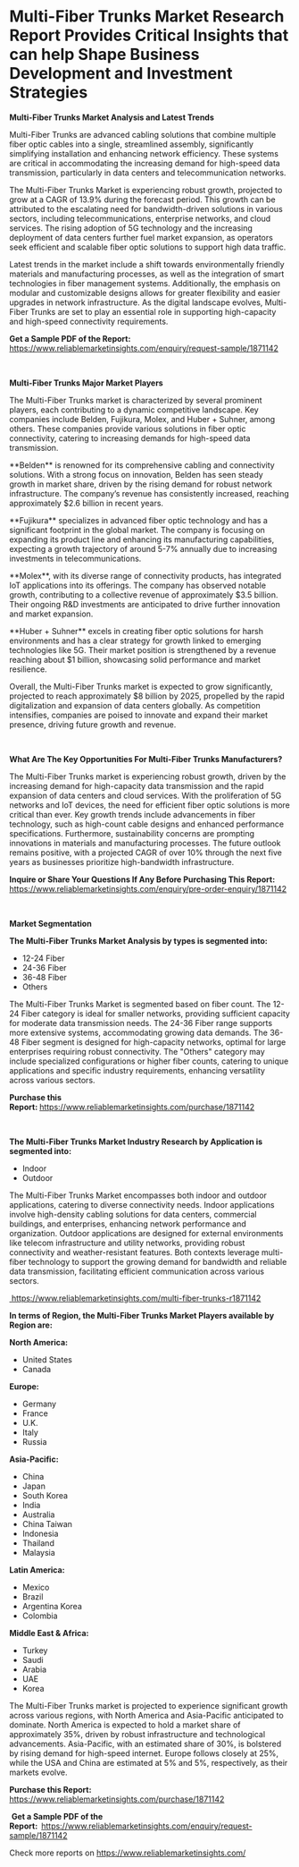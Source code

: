 <p><h1>Multi-Fiber Trunks Market Research Report Provides Critical Insights that can help Shape Business Development and Investment Strategies</h1></p><p><strong>Multi-Fiber Trunks Market Analysis and Latest Trends</strong></p>
<p><p>Multi-Fiber Trunks are advanced cabling solutions that combine multiple fiber optic cables into a single, streamlined assembly, significantly simplifying installation and enhancing network efficiency. These systems are critical in accommodating the increasing demand for high-speed data transmission, particularly in data centers and telecommunication networks.</p><p>The Multi-Fiber Trunks Market is experiencing robust growth, projected to grow at a CAGR of 13.9% during the forecast period. This growth can be attributed to the escalating need for bandwidth-driven solutions in various sectors, including telecommunications, enterprise networks, and cloud services. The rising adoption of 5G technology and the increasing deployment of data centers further fuel market expansion, as operators seek efficient and scalable fiber optic solutions to support high data traffic.</p><p>Latest trends in the market include a shift towards environmentally friendly materials and manufacturing processes, as well as the integration of smart technologies in fiber management systems. Additionally, the emphasis on modular and customizable designs allows for greater flexibility and easier upgrades in network infrastructure. As the digital landscape evolves, Multi-Fiber Trunks are set to play an essential role in supporting high-capacity and high-speed connectivity requirements.</p></p>
<p><strong>Get a Sample PDF of the Report:&nbsp;</strong> <a href="https://www.reliablemarketinsights.com/enquiry/request-sample/1871142?utm_campaign=2389&utm_medium=2&utm_source=Github&utm_content=ia&utm_term=15022025&utm_id=multi-fiber-trunks">https://www.reliablemarketinsights.com/enquiry/request-sample/1871142</a></p>
<p>&nbsp;</p>
<p><strong>Multi-Fiber Trunks Major Market Players</strong></p>
<p><p>The Multi-Fiber Trunks market is characterized by several prominent players, each contributing to a dynamic competitive landscape. Key companies include Belden, Fujikura, Molex, and Huber + Suhner, among others. These companies provide various solutions in fiber optic connectivity, catering to increasing demands for high-speed data transmission.</p><p>**Belden** is renowned for its comprehensive cabling and connectivity solutions. With a strong focus on innovation, Belden has seen steady growth in market share, driven by the rising demand for robust network infrastructure. The company’s revenue has consistently increased, reaching approximately $2.6 billion in recent years.</p><p>**Fujikura** specializes in advanced fiber optic technology and has a significant footprint in the global market. The company is focusing on expanding its product line and enhancing its manufacturing capabilities, expecting a growth trajectory of around 5-7% annually due to increasing investments in telecommunications.</p><p>**Molex**, with its diverse range of connectivity products, has integrated IoT applications into its offerings. The company has observed notable growth, contributing to a collective revenue of approximately $3.5 billion. Their ongoing R&D investments are anticipated to drive further innovation and market expansion.</p><p>**Huber + Suhner** excels in creating fiber optic solutions for harsh environments and has a clear strategy for growth linked to emerging technologies like 5G. Their market position is strengthened by a revenue reaching about $1 billion, showcasing solid performance and market resilience.</p><p>Overall, the Multi-Fiber Trunks market is expected to grow significantly, projected to reach approximately $8 billion by 2025, propelled by the rapid digitalization and expansion of data centers globally. As competition intensifies, companies are poised to innovate and expand their market presence, driving future growth and revenue.</p></p>
<p>&nbsp;</p>
<p><strong>What Are The Key Opportunities For Multi-Fiber Trunks Manufacturers?</strong></p>
<p><p>The Multi-Fiber Trunks market is experiencing robust growth, driven by the increasing demand for high-capacity data transmission and the rapid expansion of data centers and cloud services. With the proliferation of 5G networks and IoT devices, the need for efficient fiber optic solutions is more critical than ever. Key growth trends include advancements in fiber technology, such as high-count cable designs and enhanced performance specifications. Furthermore, sustainability concerns are prompting innovations in materials and manufacturing processes. The future outlook remains positive, with a projected CAGR of over 10% through the next five years as businesses prioritize high-bandwidth infrastructure.</p></p>
<p><strong>Inquire or Share Your Questions If Any Before Purchasing This Report:</strong> <a href="https://www.reliablemarketinsights.com/enquiry/pre-order-enquiry/1871142?utm_campaign=2389&utm_medium=2&utm_source=Github&utm_content=ia&utm_term=15022025&utm_id=multi-fiber-trunks">https://www.reliablemarketinsights.com/enquiry/pre-order-enquiry/1871142</a></p>
<p>&nbsp;</p>
<p><strong>Market Segmentation</strong></p>
<p><strong>The Multi-Fiber Trunks Market Analysis by types is segmented into:</strong></p>
<p><ul><li>12-24 Fiber</li><li>24-36 Fiber</li><li>36-48 Fiber</li><li>Others</li></ul></p>
<p><p>The Multi-Fiber Trunks Market is segmented based on fiber count. The 12-24 Fiber category is ideal for smaller networks, providing sufficient capacity for moderate data transmission needs. The 24-36 Fiber range supports more extensive systems, accommodating growing data demands. The 36-48 Fiber segment is designed for high-capacity networks, optimal for large enterprises requiring robust connectivity. The "Others" category may include specialized configurations or higher fiber counts, catering to unique applications and specific industry requirements, enhancing versatility across various sectors.</p></p>
<p><strong>Purchase this Report:&nbsp;</strong><a href="https://www.reliablemarketinsights.com/purchase/1871142?utm_campaign=2389&utm_medium=2&utm_source=Github&utm_content=ia&utm_term=15022025&utm_id=multi-fiber-trunks">https://www.reliablemarketinsights.com/purchase/1871142</a></p>
<p>&nbsp;</p>
<p><strong>The Multi-Fiber Trunks Market Industry Research by Application is segmented into:</strong></p>
<p><ul><li>Indoor</li><li>Outdoor</li></ul></p>
<p><p>The Multi-Fiber Trunks Market encompasses both indoor and outdoor applications, catering to diverse connectivity needs. Indoor applications involve high-density cabling solutions for data centers, commercial buildings, and enterprises, enhancing network performance and organization. Outdoor applications are designed for external environments like telecom infrastructure and utility networks, providing robust connectivity and weather-resistant features. Both contexts leverage multi-fiber technology to support the growing demand for bandwidth and reliable data transmission, facilitating efficient communication across various sectors.</p></p>
<p><a href="https://www.reliablemarketinsights.com/multi-fiber-trunks-r1871142?utm_campaign=2389&utm_medium=2&utm_source=Github&utm_content=ia&utm_term=15022025&utm_id=multi-fiber-trunks">&nbsp;https://www.reliablemarketinsights.com/multi-fiber-trunks-r1871142</a></p>
<p><strong>In terms of Region, the Multi-Fiber Trunks Market Players available by Region are:</strong></p>
<p>
    <p> <strong> North America: </strong>
        <ul>
            <li>United States</li>
            <li>Canada</li>
        </ul>
        </p> 
    <p> <strong> Europe: </strong>
        <ul>
            <li>Germany</li>
            <li>France</li>
            <li>U.K.</li>
            <li>Italy</li>
            <li>Russia</li>
        </ul>
        </p> 
    <p> <strong> Asia-Pacific: </strong>
        <ul>
            <li>China</li>
            <li>Japan</li>
            <li>South Korea</li>
            <li>India</li>
            <li>Australia</li>
            <li>China Taiwan</li>
            <li>Indonesia</li>
            <li>Thailand</li>
            <li>Malaysia</li>
        </ul>
        </p> 
    <p> <strong> Latin America: </strong>
        <ul>
            <li>Mexico</li>
            <li>Brazil</li>
            <li>Argentina Korea</li>
            <li>Colombia</li>
        </ul>
        </p> 
    <p> <strong> Middle East & Africa: </strong>
        <ul>
            <li>Turkey</li>
            <li>Saudi</li>
            <li>Arabia</li>
            <li>UAE</li>
            <li>Korea</li>
        </ul>
    </p>
    </p>
<p><p>The Multi-Fiber Trunks market is projected to experience significant growth across various regions, with North America and Asia-Pacific anticipated to dominate. North America is expected to hold a market share of approximately 35%, driven by robust infrastructure and technological advancements. Asia-Pacific, with an estimated share of 30%, is bolstered by rising demand for high-speed internet. Europe follows closely at 25%, while the USA and China are estimated at 5% and 5%, respectively, as their markets evolve.</p></p>
<p><strong>Purchase this Report: </strong><a href="https://www.reliablemarketinsights.com/purchase/1871142?utm_campaign=2389&utm_medium=2&utm_source=Github&utm_content=ia&utm_term=15022025&utm_id=multi-fiber-trunks">https://www.reliablemarketinsights.com/purchase/1871142</a></p>
<p>&nbsp;<strong>Get a Sample PDF of the Report:&nbsp;&nbsp;</strong><a href="https://www.reliablemarketinsights.com/enquiry/request-sample/1871142?utm_campaign=2389&utm_medium=2&utm_source=Github&utm_content=ia&utm_term=15022025&utm_id=multi-fiber-trunks">https://www.reliablemarketinsights.com/enquiry/request-sample/1871142</a></p>
<p><strong></strong></p>
<p>Check more reports on <a href="https://www.reliablemarketinsights.com/?utm_campaign=2389&utm_medium=2&utm_source=Github&utm_content=ia&utm_term=15022025&utm_id=multi-fiber-trunks">https://www.reliablemarketinsights.com/</a></p>